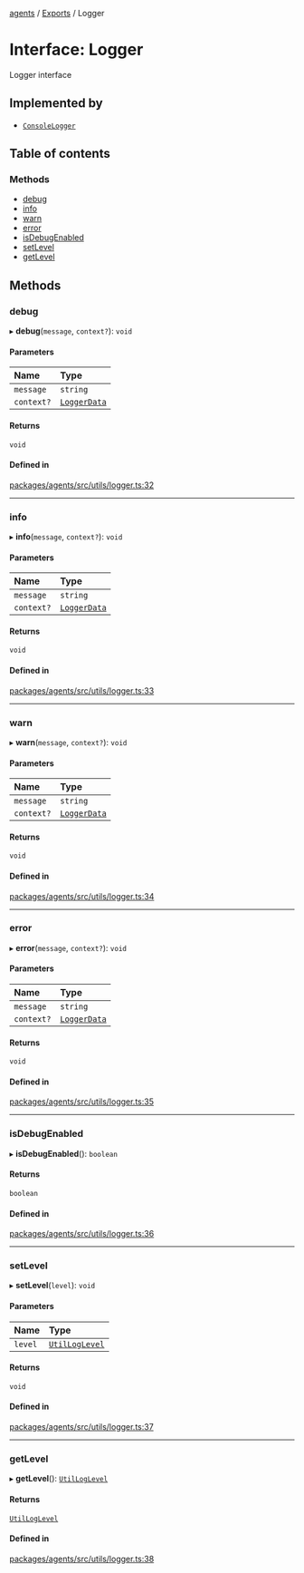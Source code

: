 <!-- 
 ⚠️  AUTO-GENERATED FILE - DO NOT EDIT MANUALLY
 This file is automatically generated by scripts/docs-generator.js
 To make changes, edit the source TypeScript files or update the generator script
-->

[agents](../../) / [Exports](../modules) / Logger

# Interface: Logger

Logger interface

## Implemented by

- [`ConsoleLogger`](../classes/ConsoleLogger)

## Table of contents

### Methods

- [debug](Logger#debug)
- [info](Logger#info)
- [warn](Logger#warn)
- [error](Logger#error)
- [isDebugEnabled](Logger#isdebugenabled)
- [setLevel](Logger#setlevel)
- [getLevel](Logger#getlevel)

## Methods

### debug

▸ **debug**(`message`, `context?`): `void`

#### Parameters

| Name | Type |
| :------ | :------ |
| `message` | `string` |
| `context?` | [`LoggerData`](../modules#loggerdata) |

#### Returns

`void`

#### Defined in

[packages/agents/src/utils/logger.ts:32](https://github.com/woojubb/robota/blob/d84cd2e1e6915e9f7e9aff8f9b06df02e55c139b/packages/agents/src/utils/logger.ts#L32)

___

### info

▸ **info**(`message`, `context?`): `void`

#### Parameters

| Name | Type |
| :------ | :------ |
| `message` | `string` |
| `context?` | [`LoggerData`](../modules#loggerdata) |

#### Returns

`void`

#### Defined in

[packages/agents/src/utils/logger.ts:33](https://github.com/woojubb/robota/blob/d84cd2e1e6915e9f7e9aff8f9b06df02e55c139b/packages/agents/src/utils/logger.ts#L33)

___

### warn

▸ **warn**(`message`, `context?`): `void`

#### Parameters

| Name | Type |
| :------ | :------ |
| `message` | `string` |
| `context?` | [`LoggerData`](../modules#loggerdata) |

#### Returns

`void`

#### Defined in

[packages/agents/src/utils/logger.ts:34](https://github.com/woojubb/robota/blob/d84cd2e1e6915e9f7e9aff8f9b06df02e55c139b/packages/agents/src/utils/logger.ts#L34)

___

### error

▸ **error**(`message`, `context?`): `void`

#### Parameters

| Name | Type |
| :------ | :------ |
| `message` | `string` |
| `context?` | [`LoggerData`](../modules#loggerdata) |

#### Returns

`void`

#### Defined in

[packages/agents/src/utils/logger.ts:35](https://github.com/woojubb/robota/blob/d84cd2e1e6915e9f7e9aff8f9b06df02e55c139b/packages/agents/src/utils/logger.ts#L35)

___

### isDebugEnabled

▸ **isDebugEnabled**(): `boolean`

#### Returns

`boolean`

#### Defined in

[packages/agents/src/utils/logger.ts:36](https://github.com/woojubb/robota/blob/d84cd2e1e6915e9f7e9aff8f9b06df02e55c139b/packages/agents/src/utils/logger.ts#L36)

___

### setLevel

▸ **setLevel**(`level`): `void`

#### Parameters

| Name | Type |
| :------ | :------ |
| `level` | [`UtilLogLevel`](../modules#utilloglevel) |

#### Returns

`void`

#### Defined in

[packages/agents/src/utils/logger.ts:37](https://github.com/woojubb/robota/blob/d84cd2e1e6915e9f7e9aff8f9b06df02e55c139b/packages/agents/src/utils/logger.ts#L37)

___

### getLevel

▸ **getLevel**(): [`UtilLogLevel`](../modules#utilloglevel)

#### Returns

[`UtilLogLevel`](../modules#utilloglevel)

#### Defined in

[packages/agents/src/utils/logger.ts:38](https://github.com/woojubb/robota/blob/d84cd2e1e6915e9f7e9aff8f9b06df02e55c139b/packages/agents/src/utils/logger.ts#L38)

